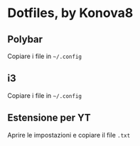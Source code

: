 # Dotfiles, by Konova8

## Polybar
Copiare i file in `~/.config`

## i3
Copiare i file in `~/.config`

## Estensione per YT
Aprire le impostazioni e copiare il file `.txt`